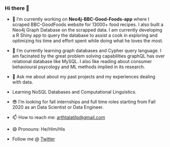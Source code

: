### Hi there 👋

- 🔭 I’m currently working on **Neo4j-BBC-Good-Foods-app** where I scraped BBC-GoodFoods website for 13000+ food recipes. I also built a Neo4j Graph Database on the scrapped data. I am currently developing a R Shiny app to query the database to assist a cook in exploring and optimizing his time and effort spent while doing what he loves the most.

- 🌱 I’m currently learning graph databases and Cypher query language. I am facinated by the great problem solving capabilities graphQL has over relational database like MySQL. I also like reading about consumer behavioural psycology and ML methods implied in its research. 

- 💬 Ask me about about my past projects and my experiences dealing with data.

- Learning NoSQL Databases and Computational Linguistics.

- :sunglasses: I’m looking for fall internships and full time roles starting from Fall 2020 as an Data Scientist or Data Engineer.

- 📫 How to reach me: arthtalatilp@gmail.com

- 😄 Pronouns: He/Him/His

- Follow me @ [Twitter](https://twitter.com/arth_talati)
